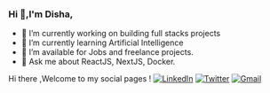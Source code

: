 ### Hi 👋,I'm Disha,
- 🔭 I’m currently working on building full stacks projects
- 🌱 I’m currently learning Artificial Intelligence
- 🤝 I’m available for Jobs and freelance projects.
- 💬 Ask me about ReactJS, NextJS, Docker.

Hi there ,Welcome to my social pages !
[![LinkedIn](https://img.shields.io/badge/LinkedIn-%230077B5.svg?logo=linkedin&logoColor=white)](https://linkedin.com/in/www.linkedin.com/in/disha-faujdar-df1102) 
[![Twitter](https://img.shields.io/badge/Twitter-%231DA1F2.svg?logo=twitter&logoColor=white)](https://twitter.com/dishafaujdar)
[![Gmail](https://img.shields.io/badge/Gmail-D14836?logo=gmail&logoColor=white)](mailto:dishachoudhary1102@gmail.com)



<!-- Proudly created with GPRM ( https://gprm.itsvg.in ) -->
